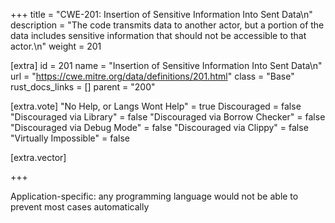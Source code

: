+++
title = "CWE-201: Insertion of Sensitive Information Into Sent Data\n"
description = "The code transmits data to another actor, but a portion of the data includes sensitive information that should not be accessible to that actor.\n"
weight = 201

[extra]
id = 201
name = "Insertion of Sensitive Information Into Sent Data\n"
url = "https://cwe.mitre.org/data/definitions/201.html"
class = "Base"
rust_docs_links = []
parent = "200"

[extra.vote]
"No Help, or Langs Wont Help" = true
Discouraged = false
"Discouraged via Library" = false
"Discouraged via Borrow Checker" = false
"Discouraged via Debug Mode" = false
"Discouraged via Clippy" = false
"Virtually Impossible" = false

[extra.vector]

+++

Application-specific: any programming language would not be able to prevent most cases automatically